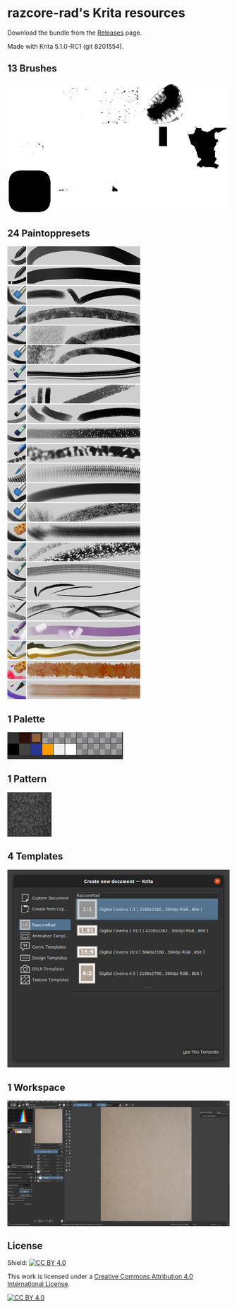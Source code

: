 # razcore-rad's Krita resources

Download the bundle from the [Releases](https://github.com/razcore-rad/krita-resources/releases) page.

Made with Krita 5.1.0-RC1 (git 8201554).

## 13 Brushes

![](readme/01-brushes.png)

## 24 Paintoppresets

![](readme/02-paintoppresets.jpg)

## 1 Palette

![](readme/03-palettes.png)

## 1 Pattern

![](readme/04-patterns.png)

## 4 Templates

![](readme/05-templates.png)

## 1 Workspace

![](readme/06-workspace.png)

## License

Shield: [![CC BY 4.0][cc-by-shield]][cc-by]

This work is licensed under a
[Creative Commons Attribution 4.0 International License][cc-by].

[![CC BY 4.0][cc-by-image]][cc-by]

[cc-by]: http://creativecommons.org/licenses/by/4.0/
[cc-by-image]: https://licensebuttons.net/l/by/4.0/88x31.png
[cc-by-shield]: https://img.shields.io/badge/License-CC%20BY%204.0-lightgrey.svg

